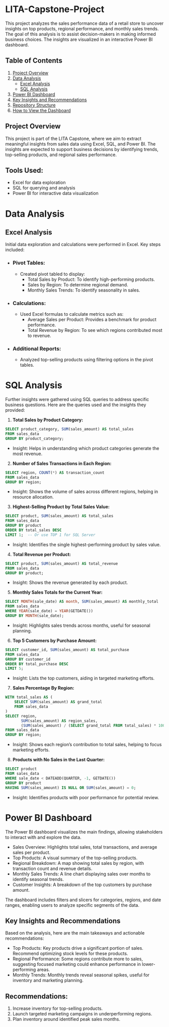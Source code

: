 # LITA-Capstone-Project
This project analyzes the sales performance data of a retail store to uncover insights on top products, regional performance, and monthly sales trends. The goal of this analysis is to assist decision-makers in making informed business choices. The insights are visualized in an interactive Power BI dashboard.

## Table of Contents
1. [Project Overview](#project-overview)
2. [ Data Analysis](#data-analysis)
   * [Excel Analysis](#excel-analysis)
   * [SQL Analysis](#sql-analysis)
3. [Power BI Dashboard](#power-bi-dashboard)
4. [Key Insights and Recommendations](key-insights-and-recommendations)
5. [Repository Structure](#repository-structure)
6. [How to View the Dashboard](#how-to-view-the-dashboard)

## Project Overview
This project is part of the LITA Capstone, where we aim to extract meaningful insights from sales data using Excel, SQL, and Power BI. The insights are expected to support business decisions by identifying trends, top-selling products, and regional sales performance.


## Tools Used:
* Excel for data exploration
* SQL for querying and analysis
* Power BI for interactive data visualization


# Data Analysis
## Excel Analysis
Initial data exploration and calculations were performed in Excel. Key steps included:

* ### Pivot Tables:
     * Created pivot tabled to display:
       * Total Sales by Product: To identify high-performing products.
       * Sales by Region: To determine regional demand.
       * Monthly Sales Trends: To identify seasonality in sales.
* ### Calculations:
     * Used Excel formulas to calculate metrics such as:
        * Average Sales per Product: Provides a benchmark for product performance.
        * Total Revenue by Region: To see which regions contributed most to revenue.
* ### Additional Reports:
     * Analyzed top-selling products using filtering options in the pivot tables.


# SQL Analysis
Further insights were gathered using SQL queries to address specific business questions. Here are the queries used and the insights they provided:

1. **Total Sales by Product Category:**
   
```SQL
SELECT product_category, SUM(sales_amount) AS total_sales
FROM sales_data
GROUP BY product_category;
```
 * Insight: Helps in understanding which product categories generate the most revenue.

2. **Number of Sales Transactions in Each Region:**

```SQL
SELECT region, COUNT(*) AS transaction_count
FROM sales_data
GROUP BY region;
```
 * Insight: Shows the volume of sales across different regions, helping in resource allocation.

3. **Highest-Selling Product by Total Sales Value:**

```SQL
SELECT product, SUM(sales_amount) AS total_sales
FROM sales_data
GROUP BY product
ORDER BY total_sales DESC
LIMIT 1;  -- Or use TOP 1 for SQL Server
```
 * Insight: Identifies the single highest-performing product by sales value.

4. **Total Revenue per Product:**

```SQL
SELECT product, SUM(sales_amount) AS total_revenue
FROM sales_data
GROUP BY product;
```
 * Insight: Shows the revenue generated by each product.

5. **Monthly Sales Totals for the Current Year:**

```SQL
SELECT MONTH(sale_date) AS month, SUM(sales_amount) AS monthly_total
FROM sales_data
WHERE YEAR(sale_date) = YEAR(GETDATE())
GROUP BY MONTH(sale_date);
```
 * Insight: Highlights sales trends across months, useful for seasonal planning.

6. **Top 5 Customers by Purchase Amount:**
   
```SQL
SELECT customer_id, SUM(sales_amount) AS total_purchase
FROM sales_data
GROUP BY customer_id
ORDER BY total_purchase DESC
LIMIT 5;
```
 * Insight: Lists the top customers, aiding in targeted marketing efforts.

7. **Sales Percentage By Region:**

```SQL
WITH total_sales AS (
    SELECT SUM(sales_amount) AS grand_total
    FROM sales_data
)
SELECT region,
       SUM(sales_amount) AS region_sales,
       (SUM(sales_amount) / (SELECT grand_total FROM total_sales) * 100) AS sales_percentage
FROM sales_data
GROUP BY region;
```
 * Insight: Shows each region’s contribution to total sales, helping to focus marketing efforts.

8. **Products with No Sales in the Last Quarter:**

```SQL
SELECT product
FROM sales_data
WHERE sale_date < DATEADD(QUARTER, -1, GETDATE())
GROUP BY product
HAVING SUM(sales_amount) IS NULL OR SUM(sales_amount) = 0;
```
 * Insight: Identifies products with poor performance for potential review.


# Power BI Dashboard
The Power BI dashboard visualizes the main findings, allowing stakeholders to interact with and explore the data.

* Sales Overview: Highlights total sales, total transactions, and average sales per product.
* Top Products: A visual summary of the top-selling products.
* Regional Breakdown: A map showing total sales by region, with transaction count and revenue details.
* Monthly Sales Trends: A line chart displaying sales over months to identify seasonal trends.
* Customer Insights: A breakdown of the top customers by purchase amount.

The dashboard includes filters and slicers for categories, regions, and date ranges, enabling users to analyze specific segments of the data.


## Key Insights and Recommendations
Based on the analysis, here are the main takeaways and actionable recommendations:

- Top Products: Key products drive a significant portion of sales. Recommend optimizing stock levels for these products.
- Regional Performance: Some regions contribute more to sales, suggesting focused marketing could enhance performance in lower-performing areas.
- Monthly Trends: Monthly trends reveal seasonal spikes, useful for inventory and marketing planning.
  
## Recommendations:

1. Increase inventory for top-selling products.
2. Launch targeted marketing campaigns in underperforming regions.
3. Plan inventory around identified peak sales months.
   
